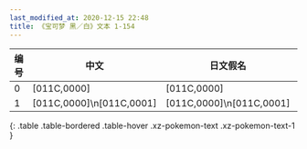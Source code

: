 ```yaml
---
last_modified_at: 2020-12-15 22:48
title: 《宝可梦 黑／白》文本 1-154
---
```

| 编号 | 中文 | 日文假名 | 日文汉字 |
| ---- | ---- | ---- | --- |
| 0 | [011C,0000] | [011C,0000] | [011C,0000] |
| 1 | [011C,0000]\n[011C,0001] | [011C,0000]\n[011C,0001] | [011C,0000]\n[011C,0001] |
{: .table .table-bordered .table-hover .xz-pokemon-text .xz-pokemon-text-1 }